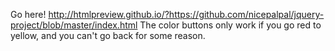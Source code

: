 Go here! http://htmlpreview.github.io/?https://github.com/nicepalpal/jquery-project/blob/master/index.html
The color buttons only work if you go red to yellow, and you can't go back for some reason.

